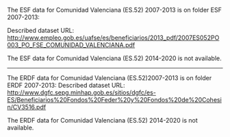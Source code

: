 The ESF data for Comunidad Valenciana (ES.52) 2007-2013 is on folder ESF 2007-2013: 

Described dataset URL: http://www.empleo.gob.es/uafse/es/beneficiarios/2013_pdf/2007ES052PO003_PO_FSE_COMUNIDAD_VALENCIANA.pdf

The ESF data for Comunidad Valenciana (ES.52) 2014-2020 is not available.

------

The ERDF data for Comunidad Valenciana (ES.52)2007-2013 is on folder ERDF 2007-2013: 
Described dataset URL: http://www.dgfc.sepg.minhap.gob.es/sitios/dgfc/es-ES/Beneficiarios%20Fondos%20Feder%20y%20Fondos%20de%20Cohesin/CV3516.pdf

The ERDF data for Comunidad Valenciana (ES.52) 2014-2020 is not available.
